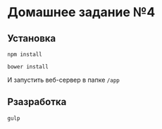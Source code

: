 Домашнее задание №4
===================


## Установка
<code>npm install</code>

<code>bower install</code>

И запустить веб-сервер в папке <code>/app</code>

## Рзазработка

<code>gulp</code>